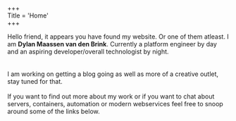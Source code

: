 +++  
Title = 'Home'  
+++  

Hello friend, it appears you have found my website. Or one of them atleast. I am **Dylan Maassen van den Brink**. Currently a platform engineer by day and an aspiring developer/overall technologist by night.  
<br />  
I am working on getting a blog going as well as more of a creative outlet, stay tuned for that.  
<br />
If you want to find out more about my work or if you want to chat about servers, containers, automation or modern webservices feel free to snoop around some of the links below.





